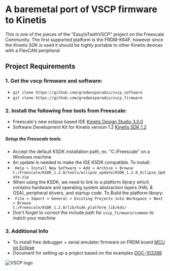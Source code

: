 <h1> A baremetal port of VSCP firmware to Kinetis </h1>
<p> This is one of the pieces of the "EasyIoTwithVSCP" project on the Freescale Community. The first supported platform is the FRDM-K64F, however since the Kinetis SDK is used it should be highly portable to other Kinetis devices with a FlexCAN peripheral </p>

<h2> Project Requirements</h2>

<h3> 1. Get the vscp firmware and software: </h3>
<ul>
    <li><code>git clone https://github.com/grodansparadis/vscp_software</code></li>
    <li><code>git clone https://github.com/grodansparadis/vscp_firmware</code></li>
</ul>

<h3> 2. Install the following free tools from Freescale: </h3>
<ul>
    <li> Freescale's new eclipse based IDE <a href="http://www.freescale.com/webapp/sps/site/prod_summary.jsp?code=KDS_IDE">Kinetis Design Studio 3.0.0</a></li>
    <li> Software Development Kit for Kinetis version 1.2 <a href="http://www.freescale.com/webapp/sps/site/prod_summary.jsp?code=KINETIS-SDK">Kinetis SDK 1.2</a></li>
</ul>

<h5> Setup the Freescale tools: </h5>
<ul>
<li> Accept the default KSDK installation path, ex. "C:/Freescale" on a Windows machine</li>
<li> An update is needed to make the IDE KSDK compatible. To install:</li>
<li><code> Help > Install New Software > Add > Archive > Browse C:/Freescale/KSDK_1.2.0/tools/eclipse_update/KSDK_1.2.0_Eclipse_Update.zip </code></li>
<li> When using the KSDK, we need to link to a platform library which contains hardware and operating system abstraction layers (HAL & OSA), peripheral drivers, and startup code. To Build the platform library: </li>
<li><code> File > Import > General > Existing Projects into Workspace > Next > Browse
C:/Freescale/KSDK_1.2.0/lib/ksdk_platform_lib/kds/<device_name></code></li>
<li> Don't forget to correct the include path for <code>vscp_firmware/common</code> to match your machine </li>
</ul>

<h3> 3. Additional Info </h3>
<ul>
<li> To install free debugger + serial emulator firmware on FRDM board 
<a href="http://mcuoneclipse.com/2014/04/27/segger-j-link-firmware-for-opensdav2/">MCU on Eclipse</a></li>
<li>Document for setting up a project based on the examples 
<a href="https://community.freescale.com/docs/DOC-103288">DOC-103288</a></li>
</ul>

![VSCP logo](http://vscp.org/images/vscp_logo.jpg)


